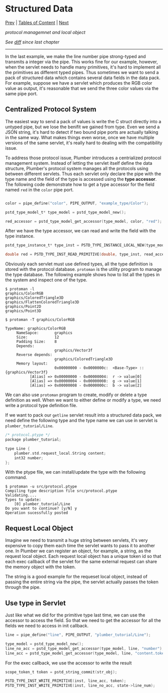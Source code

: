 # Structured Data

[Prev](https://github.com/38/plumber-tutorial/blob/8-be-typed-src/README.md) | 
[Tables of Content](https://github.com/38/plumber-tutorial/blob/master/README.md) | 
[Next](https://github.com/38/plumber-tutorial/blob/10-servlet-context/README.md)

*protocol managemnet and local object*

*See [diff](https://github.com/38/plumber-tutorial/compare/8-be-typed-src...9-structured-data-type-and-RLS-src) since last chapter*

---

In the last example, we make the line number pipe strong-typed and transmits a integer via the pipe. 
This works fine for our example, however, when the servlet needs to handle many primitives, it's hard to
implement all the primitives as different typed pipes. Thus sometimes we want to send a pack of structured
data which contains several data fields in the data pack. For example, suppose we have a servlet which produces
the RGB color value as output, it's reasonable that we send the three color values via the same pipe port.

## Centralized Protocol System

The easiest way to send a pack of values is write the C struct directly into a untyped pipe, but we lose the benifit we
gained from type. Even we send a JSON string, it's hard to detect if two bound pipe ports are actually talking in the same
way. What makes things even worse, once we have multiple versions of the same servlet, it's really hard to dealing with the
compatibility issue. 

To address those protocol issue, Plumber introduces a centrialized protocol management system. Instead of letting the servlet
itself define the data structure, Plumber's protocol system manages all the protocols using between different servlets.
Thus each servlet only declare the pipe with the type name and the field of the type is accessed using the **type accessor**.
The  following code demonstrate how to get a type accessor for the field named `red` in the `color` pipe port.

```C

color = pipe_define("color", PIPE_OUTPUT, "example_type/Color");

pstd_type_model_t* type_model = pstd_type_model_new();

red_accessor = pstd_type_model_get_accessor(type_model, color, "red");
```

After we have the type accessor, we can read and write the field with the type instance.

```C
pstd_type_instance_t* type_inst = PSTD_TYPE_INSTANCE_LOCAL_NEW(type_model);

double red = PSTD_TYPE_INST_READ_PRIMITIVE(double, type_inst, read_accessor);
```

Obviously each servlet must use defined types, all the type definition is stored with the protocol database.
`protoman` is the utility program to manage the type database. The following example shows how to list all the
types in the system and inspect one of the type.

```
$ protoman -l
graphics/ColorRGB
graphics/ColoredTriangle3D
graphics/FlattenColoredTriangle3D
graphics/Point2D
graphics/Point3D

$ protoman -T graphics/ColorRGB

TypeName: graphics/ColorRGB
     NameSapce:       graphics
     Size:            12
     Padding Size:    8
     Depends:
                      graphics/Vector3f
     Reverse depends:
                      graphics/ColoredTriangle3D
     Memory layout:
                      0x00000000 - 0x0000000c:	<Base-Type> :: {graphics/Vector3f}
           [Alias] => 0x00000000 - 0x00000004:	r -> value[0]
           [Alias] => 0x00000004 - 0x00000008:	g -> value[1]
           [Alias] => 0x00000008 - 0x0000000c:	b -> value[2]

```

We can also use `protoman` program to create, modify or delete a type definition as well.
When we want to either define or modify a type, we need write a protocol type definition file.

If we want to pack our `getline` servlet result into a structured data pack, we need define the following
type and the type name we can use in servlet is `plumber_tutorial/Line`.

```C
/* protocol.ptype */
package plumber_tutorial;

type Line {
	plumber.std.request_local.String content;
	int32 number;
};
```

With the ptype file, we can install/update the type with the following command.

```
$ protoman -u src/protocol.ptype
Compiling type description file src/protocol.ptype
Validating....
Types to update:
	[0]	plumber_tutorial/Line
Do you want to continue? [y/N] y
Operation sucessfully posted
```

## Request Local Object

Imagine we need to transmit a huge string between servlets, it's very expensive to copy them each time the servlet wants to pass it
to another one. In Plumber we can register an object, for example, a string, as the request local object. Each request local object 
has a unique token id so that each exec callback of the servlet for the same external request can share the memory object with the token.

The string is a good example for the requeset local object, instead of passing the entire string via the pipe, the servlet actually passes
the token through the pipe. 

## Use type in Servlet

Just like what we did for the primitive type last time, we can use the accessor to access the field. So that we need to get the accessor 
for all the fields we need to access in init callback.

```C
line = pipe_define("line", PIPE_OUTPUT, "plumber_tutorial/Line");

type_model = pstd_type_model_new();
line_no_acc = pstd_type_model_get_accessor(type_model, line, "number");
line_acc = pstd_type_model_get_accessor(type_model, line, "content.token");
```

For the exec callback, we use the accessor to write the result

```C
scope_token_t token = pstd_string_commit(str_obj);

PSTD_TYPE_INST_WRITE_PRIMITIVE(inst, line_acc, token);
PSTD_TYPE_INST_WRITE_PRIMITIVE(inst, line_no_acc, state->line_num);
```

